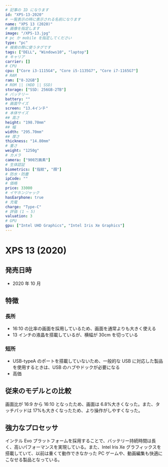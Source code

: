 ```yaml
---
# 記事の ID になります
id: "XPS-13-2020"
# 一覧表示の時に表示される名前になります
name: "XPS 13 (2020)"
# 画像を指定します
image: "/XPS-13.jpg"
# pc か mobile を指定してください
type: "pc"
# 検索の際に使うタグです
tags: ["DELL", "Windows10", "laptop"]
# キャリア
carrier: []
# CPU
cpu: ["Core i3-1115G4", "Core i5-1135G7", "Core i7-1165G7"]
# RAM
ram: ["8-32GB"]
# ROM || (HDD || SSD)
storage: ["SSD: 256GB-2TB"]
# バッテリー
battery: ""
# 画面サイズ
screen: "13.4インチ"
# 本体サイズ
## 高さ
height: "198.70mm"
## 幅
width: "295.70mm"
## 厚さ
thickness: "14.80mm"
# 重さ
weight: "1250g"
# カメラ
camera: ["900万画素"]
# 生体認証
biometrics: ["指紋", "顔"]
# 防水・防塵
ipCode: ""
# 価格
price: 33000
# イヤホンジャック
hasEarphone: true
# 充電
charge: "Type-C"
# 評価 (1 ~ 5)
valuation: 3
# GPU
gpu: ["Intel UHD Graphics", "Intel Iris Xe Graphics"]
---
```


# XPS 13 (2020)

## 発売日時

- 2020 年 10 月

## 特徴

### 長所

- 16:10 の比率の画面を採用しているため、画面を通常よりも大きく使える
- 13 インチの液晶を搭載しているが、横幅が 30cm を切っている

### 短所

- USB-typeA のポートを搭載していないため、一般的な USB に対応した製品を使用するときは、USB のハブやドックが必要になる
- 高価

## 従来のモデルとの比較

画面比が 16:9 から 16:10 となったため、画面は 6.8%大きくなった。また、タッチパッドは 17%も大きくなったため、より操作がしやすくなった。

## 強力なプロセッサ

インテル Evo プラットフォームを採用することで、バッテリー持続時間は長く、高いパフォーマンスを実現している。また、Intel Iris Xe グラフィックスを搭載していて、以前は重くて動作できなかった PC ゲームや、動画編集も快適にこなせる製品となっている。
